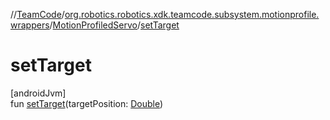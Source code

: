 //[TeamCode](../../../index.md)/[org.robotics.robotics.xdk.teamcode.subsystem.motionprofile.wrappers](../index.md)/[MotionProfiledServo](index.md)/[setTarget](set-target.md)

# setTarget

[androidJvm]\
fun [setTarget](set-target.md)(targetPosition: [Double](https://kotlinlang.org/api/latest/jvm/stdlib/kotlin/-double/index.html))

